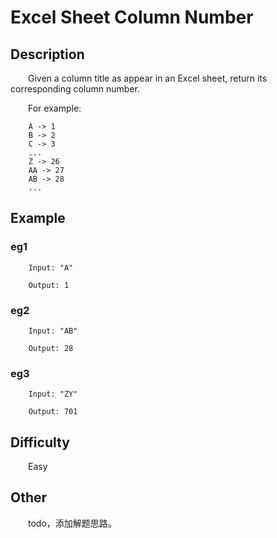 # Excel Sheet Column Number

## Description

&emsp;&emsp;Given a column title as appear in an Excel sheet, return its corresponding column number.

&emsp;&emsp;For example:

```
    A -> 1
    B -> 2
    C -> 3
    ...
    Z -> 26
    AA -> 27
    AB -> 28 
    ...
```

## Example

### eg1

```
    Input: "A"
    
    Output: 1
```

### eg2

```
    Input: "AB"
    
    Output: 28
```

### eg3

```
    Input: "ZY"
    
    Output: 701
```

## Difficulty

&emsp;&emsp;Easy

## Other

&emsp;&emsp;todo，添加解题思路。